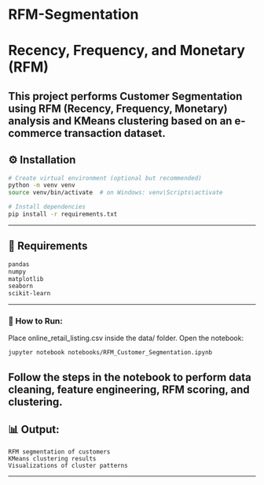 # RFM-Segmentation

# Recency, Frequency, and Monetary (RFM)

This project performs **Customer Segmentation** using **RFM (Recency, Frequency, Monetary)** analysis and **KMeans clustering** based on an e-commerce transaction dataset.
---

## ⚙️ Installation

```bash
# Create virtual environment (optional but recommended)
python -m venv venv
source venv/bin/activate  # on Windows: venv\Scripts\activate

# Install dependencies
pip install -r requirements.txt
```
---
## 🧰 Requirements
```bash 
pandas
numpy
matplotlib
seaborn
scikit-learn
```
---
### 🚀 How to Run:

Place online_retail_listing.csv inside the data/ folder.
Open the notebook:
``` bash 
jupyter notebook notebooks/RFM_Customer_Segmentation.ipynb
```
 Follow the steps in the notebook to perform data cleaning, feature engineering, RFM scoring, and clustering.
---
## 📊 Output:

    RFM segmentation of customers
    KMeans clustering results
    Visualizations of cluster patterns
---
